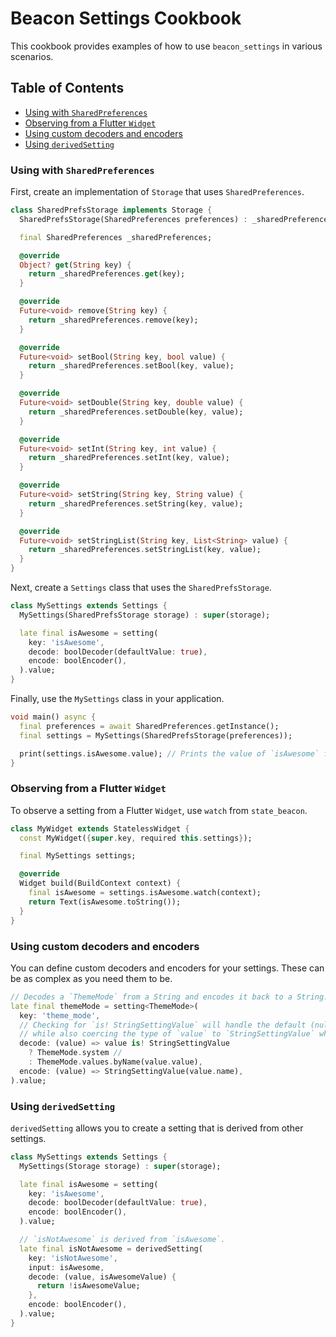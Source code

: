 # Beacon Settings Cookbook

This cookbook provides examples of how to use `beacon_settings` in various scenarios.

## Table of Contents

- [Using with `SharedPreferences`](#using-with-sharedpreferences)
- [Observing from a Flutter `Widget`](#observing-from-a-flutter-widget)
- [Using custom decoders and encoders](#using-custom-decoders-and-encoders)
- [Using `derivedSetting`](#using-derivedsetting)

### Using with `SharedPreferences`

First, create an implementation of `Storage` that uses `SharedPreferences`.

```dart
class SharedPrefsStorage implements Storage {
  SharedPrefsStorage(SharedPreferences preferences) : _sharedPreferences = preferences;

  final SharedPreferences _sharedPreferences;

  @override
  Object? get(String key) {
    return _sharedPreferences.get(key);
  }

  @override
  Future<void> remove(String key) {
    return _sharedPreferences.remove(key);
  }

  @override
  Future<void> setBool(String key, bool value) {
    return _sharedPreferences.setBool(key, value);
  }

  @override
  Future<void> setDouble(String key, double value) {
    return _sharedPreferences.setDouble(key, value);
  }

  @override
  Future<void> setInt(String key, int value) {
    return _sharedPreferences.setInt(key, value);
  }

  @override
  Future<void> setString(String key, String value) {
    return _sharedPreferences.setString(key, value);
  }

  @override
  Future<void> setStringList(String key, List<String> value) {
    return _sharedPreferences.setStringList(key, value);
  }
}
```

Next, create a `Settings` class that uses the `SharedPrefsStorage`.

```dart
class MySettings extends Settings {
  MySettings(SharedPrefsStorage storage) : super(storage);

  late final isAwesome = setting(
    key: 'isAwesome',
    decode: boolDecoder(defaultValue: true),
    encode: boolEncoder(),
  ).value;
}
```

Finally, use the `MySettings` class in your application.

```dart
void main() async {
  final preferences = await SharedPreferences.getInstance();
  final settings = MySettings(SharedPrefsStorage(preferences));

  print(settings.isAwesome.value); // Prints the value of `isAwesome` from SharedPreferences.
}
```

### Observing from a Flutter `Widget`

To observe a setting from a Flutter `Widget`, use `watch` from `state_beacon`.

```dart
class MyWidget extends StatelessWidget {
  const MyWidget({super.key, required this.settings});

  final MySettings settings;

  @override
  Widget build(BuildContext context) {
    final isAwesome = settings.isAwesome.watch(context);
    return Text(isAwesome.toString());
  }
}
```

### Using custom decoders and encoders

You can define custom decoders and encoders for your settings. These can be as complex
as you need them to be.

```dart
// Decodes a `ThemeMode` from a String and encodes it back to a String.
late final themeMode = setting<ThemeMode>(
  key: 'theme_mode',
  // Checking for `is! StringSettingValue` will handle the default (null) case
  // while also coercing the type of `value` to `StringSettingValue` when `false`.
  decode: (value) => value is! StringSettingValue
    ? ThemeMode.system //
    : ThemeMode.values.byName(value.value),
  encode: (value) => StringSettingValue(value.name),
).value;
```

### Using `derivedSetting`

`derivedSetting` allows you to create a setting that is derived from other settings.

```dart
class MySettings extends Settings {
  MySettings(Storage storage) : super(storage);

  late final isAwesome = setting(
    key: 'isAwesome',
    decode: boolDecoder(defaultValue: true),
    encode: boolEncoder(),
  ).value;

  // `isNotAwesome` is derived from `isAwesome`. 
  late final isNotAwesome = derivedSetting(
    key: 'isNotAwesome',
    input: isAwesome,
    decode: (value, isAwesomeValue) {
      return !isAwesomeValue;
    },
    encode: boolEncoder(),
  ).value;
}
```